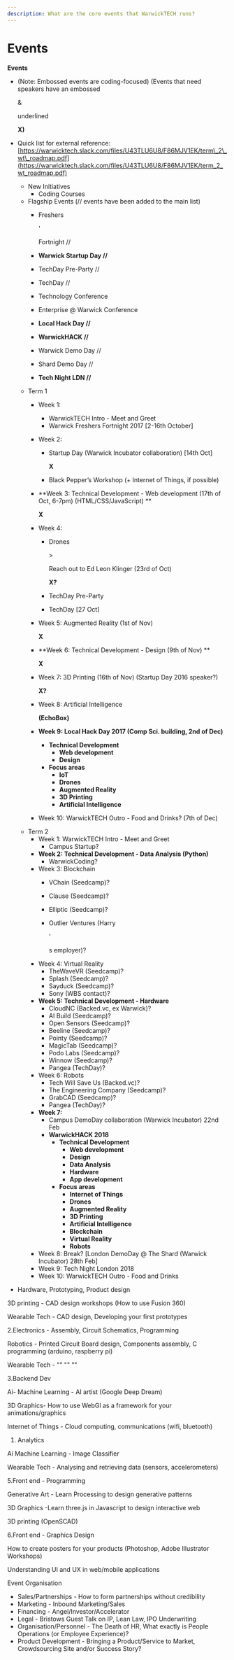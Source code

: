 ```yaml
---
description: What are the core events that WarwickTECH runs?
---
```


# Events

**Events**

* \(Note: Embossed events are coding-focused\) \(Events that need speakers have an embossed 

  &

  underlined 

  **X\)**

* Quick list for external reference: [https://warwicktech.slack.com/files/U43TLU6U8/F86MJV1EK/term\_2\_wt\_roadmap.pdf](https://warwicktech.slack.com/files/U43TLU6U8/F86MJV1EK/term_2_wt_roadmap.pdf)
  * New Initiatives
    * Coding Courses
  * Flagship Events \(// events have been added to the main list\)
    * Freshers

      '

       Fortnight //

    * **Warwick Startup Day //**
    * TechDay Pre-Party //
    * TechDay //
    * Technology Conference
    * Enterprise @ Warwick Conference
    * **Local Hack Day //**
    * **WarwickHACK //**
    * Warwick Demo Day //
    * Shard Demo Day //
    * **Tech Night LDN //**
  * Term 1
    * Week 1:
      * WarwickTECH Intro - Meet and Greet
      * Warwick Freshers Fortnight 2017 \[2-16th October\]
    * Week 2:
      * Startup Day \(Warwick Incubator collaboration\) \[14th Oct\]

        **X**

      * Black Pepper’s Workshop \(+ Internet of Things, if possible\)
    * **Week 3: Technical Development - Web development \(17th of Oct, 6-7pm\) \(HTML/CSS/JavaScript\) **

      **X**

    * Week 4:
      * Drones 

        &gt;

         Reach out to Ed Leon Klinger \(23rd of Oct\) 

        **X?**

      * TechDay Pre-Party
      * TechDay \[27 Oct\]
    * Week 5: Augmented Reality \(1st of Nov\) 

      **X**

    * **Week 6: Technical Development - Design \(9th of Nov\) **

      **X**

    * Week 7: 3D Printing \(16th of Nov\) \(Startup Day 2016 speaker?\) 

      **X?**

    * Week 8: Artificial Intelligence 

      **\(EchoBox\)**

    * **Week 9: Local Hack Day 2017 \(Comp Sci. building, 2nd of Dec\)**
      * **Technical Development**
        * **Web development**
        * **Design**
      * **Focus areas**
        * **IoT**
        * **Drones**
        * **Augmented Reality**
        * **3D Printing**
        * **Artificial Intelligence**
    * Week 10: WarwickTECH Outro - Food and Drinks? \(7th of Dec\)
  * Term 2
    * Week 1: WarwickTECH Intro - Meet and Greet
      * Campus Startup?
    * **Week 2: Technical Development - Data Analysis \(Python\)**
      * WarwickCoding?
    * Week 3: Blockchain
      * VChain \(Seedcamp\)?
      * Clause \(Seedcamp\)?
      * Elliptic \(Seedcamp\)?
      * Outlier Ventures \(Harry

        '

        s employer\)?
    * Week 4: Virtual Reality
      * TheWaveVR \(Seedcamp\)?
      * Splash \(Seedcamp\)?
      * Sayduck \(Seedcamp\)?
      * Sony \(WBS contact\)?
    * **Week 5: Technical Development - Hardware**
      * CloudNC \(Backed.vc, ex Warwick\)?
      * AI Build \(Seedcamp\)?
      * Open Sensors \(Seedcamp\)?
      * Beeline \(Seedcamp\)?
      * Pointy \(Seedcamp\)?
      * MagicTab \(Seedcamp\)?
      * Podo Labs \(Seedcamp\)?
      * Winnow \(Seedcamp\)?
      * Pangea \(TechDay\)?
    * Week 6: Robots
      * Tech Will Save Us \(Backed.vc\)?
      * The Engineering Company \(Seedcamp\)?
      * GrabCAD \(Seedcamp\)?
      * Pangea \(TechDay\)?
    * **Week 7:**
      * Campus DemoDay collaboration \(Warwick Incubator\) 22nd Feb
      * **WarwickHACK 2018**
        * **Technical Development**
          * **Web development**
          * **Design**
          * **Data Analysis**
          * **Hardware**
          * **App development**
        * **Focus areas**
          * **Internet of Things**
          * **Drones**
          * **Augmented Reality**
          * **3D Printing**
          * **Artificial Intelligence**
          * **Blockchain**
          * **Virtual Reality**
          * **Robots**
    * Week 8: Break? \[London DemoDay @ The Shard \(Warwick Incubator\) 28th Feb\]
    * Week 9: Tech Night London 2018
    * Week 10: WarwickTECH Outro - Food and Drinks
* Hardware, Prototyping, Product design

3D printing - CAD design workshops \(How to use Fusion 360\)

Wearable Tech - CAD design, Developing your first prototypes

2.Electronics - Assembly, Circuit Schematics, Programming

Robotics - Printed Circuit Board design, Components assembly, C programming \(arduino, raspberry pi\)

Wearable Tech - "" "" ""

3.Backend Dev

Ai- Machine Learning - AI artist \(Google Deep Dream\)

3D Graphics- How to use WebGl as a framework for your animations/graphics

Internet of Things - Cloud computing, communications \(wifi, bluetooth\)

1. Analytics

Ai Machine Learning - Image Classifier

Wearable Tech - Analysing and retrieving data \(sensors, accelerometers\)

5.Front end - Programming

Generative Art - Learn Processing to design generative patterns

3D Graphics -Learn three.js in Javascript to design interactive web

3D printing \(OpenSCAD\)

6.Front end - Graphics Design

How to create posters for your products \(Photoshop, Adobe Illustrator Workshops\)

Understanding UI and UX in web/mobile applications

Event Organisation

* Sales/Partnerships - How to form partnerships without credibility
* Marketing - Inbound Marketing/Sales
* Financing - Angel/Investor/Accelerator
* Legal - Bristows Guest Talk on IP, Lean Law, IPO Underwriting
* Organisation/Personnel - The Death of HR, What exactly is People Operations \(or Employee Experience\)?
* Product Development - Bringing a Product/Service to Market, Crowdsourcing Site and/or Success Story?

